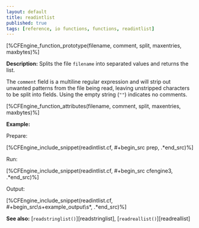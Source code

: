 ```yaml
---
layout: default
title: readintlist
published: true
tags: [reference, io functions, functions, readintlist]
---
```


[%CFEngine_function_prototype(filename, comment, split, maxentries, maxbytes)%]

**Description:** Splits the file `filename` into separated
values and returns the list.

The `comment` field is a multiline regular expression and will strip out
unwanted patterns from the file being read, leaving unstripped characters to be
split into fields. Using the empty string (`""`) indicates no comments.

[%CFEngine_function_attributes(filename, comment, split, maxentries, maxbytes)%]

**Example:**

Prepare:

[%CFEngine_include_snippet(readintlist.cf, #\+begin_src prep, .*end_src)%]

Run:

[%CFEngine_include_snippet(readintlist.cf, #\+begin_src cfengine3, .*end_src)%]

Output:

[%CFEngine_include_snippet(readintlist.cf, #\+begin_src\s+example_output\s*, .*end_src)%]


**See also:** [`readstringlist()`][readstringlist], [`readreallist()`][readreallist]
